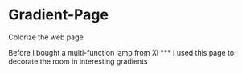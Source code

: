 # Gradient-Page
Colorize the web page


Before I bought a multi-function lamp from Xi *** I used this page to decorate the room in interesting gradients
